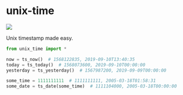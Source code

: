 # unix-time

[![](https://badge.fury.io/py/unix-time.svg)](https://pypi.org/project/unix-time)

Unix timestamp made easy.

```py
from unix_time import *

now = ts_now()  # 1568122835, 2019-09-10T13:40:35
today = ts_today()  # 1568073600, 2019-09-10T00:00:00
yesterday = ts_yesterday()  # 1567987200, 2019-09-09T00:00:00

some_time = 1111111111  # 1111111111, 2005-03-18T01:58:31
some_date = ts_date(some_time)  # 1111104000, 2005-03-18T00:00:00
```

